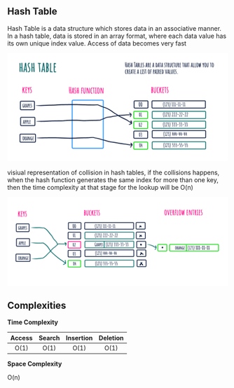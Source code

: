******Hash Table******
---

Hash Table is a data structure which stores data in an associative manner. In a hash table, data is stored in an array format, where each data value has its own unique index value. Access of data becomes very fast

![Alt text](https://github.com/Danish9991/Data-structures-and-Algorithms-/blob/main/hash-table/images/hash-table.png)

visiual representation of collision in hash tables, if the collisions happens, when the hash function generates the same index for more than one key, then the time complexity at that stage for the lookup will be O(n)

![Alt text](https://github.com/Danish9991/Data-structures-and-Algorithms-/blob/main/hash-table/images/collision.png)


****Complexities****
---

**Time Complexity**

| Access        | Search        | Insertion     | Deletion      | 
|:-------------:|:-------------:|:-------------:|:-------------:|
| O(1)          | O(1)          | O(1)          | O(1)          |

**Space Complexity**

O(n)
